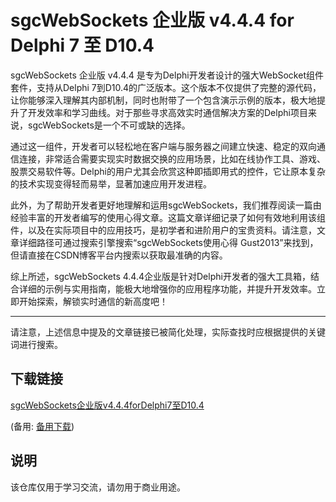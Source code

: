 # sgcWebSockets 企业版 v4.4.4 for Delphi 7 至 D10.4

sgcWebSockets 企业版 v4.4.4 是专为Delphi开发者设计的强大WebSocket组件套件，支持从Delphi 7到D10.4的广泛版本。这个版本不仅提供了完整的源代码，让你能够深入理解其内部机制，同时也附带了一个包含演示示例的版本，极大地提升了开发效率和学习曲线。对于那些寻求高效实时通信解决方案的Delphi项目来说，sgcWebSockets是一个不可或缺的选择。

通过这一组件，开发者可以轻松地在客户端与服务器之间建立快速、稳定的双向通信连接，非常适合需要实现实时数据交换的应用场景，比如在线协作工具、游戏、股票交易软件等。Delphi的用户尤其会欣赏这种即插即用式的控件，它让原本复杂的技术实现变得轻而易举，显著加速应用开发进程。

此外，为了帮助开发者更好地理解和运用sgcWebSockets，我们推荐阅读一篇由经验丰富的开发者编写的使用心得文章。这篇文章详细记录了如何有效地利用该组件，以及在实际项目中的应用技巧，是初学者和进阶用户的宝贵资料。请注意，文章详细路径可通过搜索引擎搜索“sgcWebSockets使用心得 Gust2013”来找到，但请直接在CSDN博客平台内搜索以获取最准确的内容。

综上所述，sgcWebSockets 4.4.4企业版是针对Delphi开发者的强大工具箱，结合详细的示例与实用指南，能极大地增强你的应用程序功能，并提升开发效率。立即开始探索，解锁实时通信的新高度吧！

---

请注意，上述信息中提及的文章链接已被简化处理，实际查找时应根据提供的关键词进行搜索。

## 下载链接
[sgcWebSockets企业版v4.4.4forDelphi7至D10.4](https://pan.quark.cn/s/21353655867c) 

(备用: [备用下载](https://pan.baidu.com/s/1SmeEy0g__TEdaioOr5zIwg?pwd=1234))

## 说明

该仓库仅用于学习交流，请勿用于商业用途。
